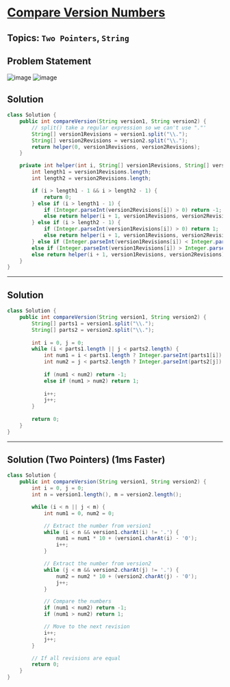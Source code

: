# [Compare Version Numbers](https://leetcode.com/problems/compare-version-numbers/description/)
## Topics: `Two Pointers`, `String`
## Problem Statement
![image](https://github.com/SiddhantKumarMaurya/LeetCode_Questions/assets/107787014/05688421-f384-48e0-aad8-06adb738ea69)
![image](https://github.com/SiddhantKumarMaurya/LeetCode_Questions/assets/107787014/ac13bacd-5a72-4988-8fb6-d98bf4606855)
## Solution
```java
class Solution {
    public int compareVersion(String version1, String version2) {
        // split() take a regular expression so we can't use "."'
        String[] version1Revisions = version1.split("\\.");
        String[] version2Revisions = version2.split("\\.");
        return helper(0, version1Revisions, version2Revisions);
    }

    private int helper(int i, String[] version1Revisions, String[] version2Revisions) {
        int length1 = version1Revisions.length;
        int length2 = version2Revisions.length;

        if (i > length1 - 1 && i > length2 - 1) {
            return 0;
        } else if (i > length1 - 1) {
            if (Integer.parseInt(version2Revisions[i]) > 0) return -1;
            else return helper(i + 1, version1Revisions, version2Revisions);
        } else if (i > length2 - 1) {
            if (Integer.parseInt(version1Revisions[i]) > 0) return 1;
            else return helper(i + 1, version1Revisions, version2Revisions);
        } else if (Integer.parseInt(version1Revisions[i]) < Integer.parseInt(version2Revisions[i])) return -1;
        else if (Integer.parseInt(version1Revisions[i]) > Integer.parseInt(version2Revisions[i])) return 1;
        else return helper(i + 1, version1Revisions, version2Revisions);
    }
}
```
----
## Solution
```java
class Solution {
    public int compareVersion(String version1, String version2) {
        String[] parts1 = version1.split("\\.");
        String[] parts2 = version2.split("\\.");
        
        int i = 0, j = 0;
        while (i < parts1.length || j < parts2.length) {
            int num1 = i < parts1.length ? Integer.parseInt(parts1[i]) : 0;
            int num2 = j < parts2.length ? Integer.parseInt(parts2[j]) : 0;
            
            if (num1 < num2) return -1;
            else if (num1 > num2) return 1;
            
            i++;
            j++;
        }
        
        return 0;
    }
}
```
---
## Solution (Two Pointers) (1ms Faster)
```java
class Solution {
    public int compareVersion(String version1, String version2) {
        int i = 0, j = 0;
        int n = version1.length(), m = version2.length();

        while (i < n || j < m) {
            int num1 = 0, num2 = 0;

            // Extract the number from version1
            while (i < n && version1.charAt(i) != '.') {
                num1 = num1 * 10 + (version1.charAt(i) - '0');
                i++;
            }

            // Extract the number from version2
            while (j < m && version2.charAt(j) != '.') {
                num2 = num2 * 10 + (version2.charAt(j) - '0');
                j++;
            }

            // Compare the numbers
            if (num1 < num2) return -1;
            if (num1 > num2) return 1;

            // Move to the next revision
            i++;
            j++;
        }

        // If all revisions are equal
        return 0;
    }
}
```
